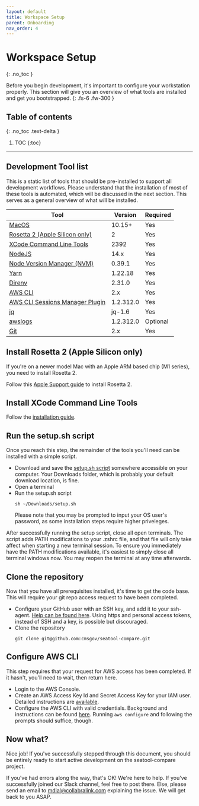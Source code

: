 ```yaml
---
layout: default
title: Workspace Setup
parent: Onboarding
nav_order: 4
---
```


# Workspace Setup
{: .no_toc }

Before you begin development, it's important to configure your workstation properly. This section will give you an overview of what tools are installed and get you bootstrapped.
{: .fs-6 .fw-300 }

## Table of contents
{: .no_toc .text-delta }

1. TOC
{:toc}
---

## Development Tool list
This is a static list of tools that should be pre-installed to support all development workflows. Please understand that the installation of most of these tools is automated, which will be discussed in the next section.  This serves as a general overview of what will be installed.

| Tool                                                                              | Version   | Required |
| --------------------------------------------------------------------------------- | --------- | -------- |
| [MacOS](https://www.apple.com/macos/monterey/)                                    | 10.15+    | Yes      |
| [Rosetta 2 (Apple Silicon only)](https://support.apple.com/en-us/HT211861)        | 2         | Yes      |
| [XCode Command Line Tools](https://mac.install.guide/commandlinetools/index.html) | 2392      | Yes      |
| [NodeJS](https://nodejs.org/en/)                                                  | 14.x      | Yes      |
| [Node Version Manager (NVM)](https://github.com/nvm-sh/nvm)                       | 0.39.1    | Yes      |
| [Yarn](https://yarnpkg.com/)                                                      | 1.22.18   | Yes      |
| [Direnv](https://direnv/)                                                         | 2.31.0    | Yes      |
| [AWS CLI ](https://aws.amazon.com/cli/)                                           | 2.x       | Yes      |
| [AWS CLI Sessions Manager Plugin][ssmpluginlink]                                  | 1.2.312.0 | Yes      |
| [jq](https://stedolan.github.io/jq/)                                              | jq-1.6    | Yes      |
| [awslogs](https://github.com/jorgebastida/awslogs)                                | 1.2.312.0 | Optional |
| [Git](https://git-scm.com/)                                                       | 2.x       | Yes      |

[ssmpluginlink]: https://docs.aws.amazon.com/systems-manager/latest/userguide/session-manager-working-with-install-plugin.html


## Install Rosetta 2 (Apple Silicon only)

If you're on a newer model Mac with an Apple ARM based chip (M1 series), you need to install Rosetta 2.

Follow this [Apple Support guide](https://support.apple.com/en-us/HT211861) to install Rosetta 2.

## Install XCode Command Line Tools

Follow the [installation guide](https://mac.install.guide/commandlinetools/index.html).

## Run the setup.sh script

Once you reach this step, the remainder of the tools you'll need can be installed with a simple script.

- Download and save the [setup.sh script](../../../assets/setup.sh) somewhere accessible on your computer. Your Downloads folder, which is probably your default download location, is fine.
- Open a terminal
- Run the setup.sh script
  ```
  sh ~/Downloads/setup.sh
  ```
  Please note that you may be prompted to input your OS user's password, as some installation steps require higher priveleges.

After successfully running the setup script, close all open terminals. The script adds PATH modifications to your .zshrc file, and that file will only take affect when starting a new terminal session. To ensure you immediately have the PATH modifications available, it's easiest to simply close all terminal windows now. You may reopen the terminal at any time afterwards.

## Clone the repository

Now that you have all prerequisites installed, it's time to get the code base. This will require your git repo access request to have been completed.

- Configure your GitHub user with an SSH key, and add it to your ssh-agent. [Help can be found here](https://docs.github.com/en/authentication/connecting-to-github-with-ssh/generating-a-new-ssh-key-and-adding-it-to-the-ssh-agent). Using https and personal access tokens, instead of SSH and a key, is possible but discouraged.
- Clone the repository
  ```
  git clone git@github.com:cmsgov/seatool-compare.git
  ```

## Configure AWS CLI

This step requires that your request for AWS access has been completed. If it hasn't, you'll need to wait, then return here.

- Login to the AWS Console.
- Create an AWS Access Key Id and Secret Access Key for your IAM user. Detailed instructions are [available](https://docs.aws.amazon.com/IAM/latest/UserGuide/id_credentials_access-keys.html#Using_CreateAccessKey).
- Configure the AWS CLI with valid credentials. Background and instructions can be found [here](https://docs.aws.amazon.com/cli/latest/userguide/cli-chap-configure.html). Running `aws configure` and following the prompts should suffice, though.

## Now what?

Nice job! If you've successfully stepped through this document, you should be entirely ready to start active development on the seatool-compare project.

If you've had errors along the way, that's OK! We're here to help. If you've successfully joined our Slack channel, feel free to post there.  Else, please send an email to mdial@collabralink.com explaining the issue. We will get back to you ASAP.
